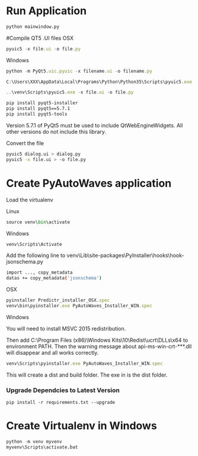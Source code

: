 # Run Application
```bash
python mainwindow.py
```


#Compile QT5 .UI files
OSX
```javascript
pyuic5 -x file.ui -o file.py
```

Windows
```javascript
python -m PyQt5.uic.pyuic -x filename.ui -o filename.py

C:\Users\XXX\AppData\Local\Programs\Python\Python35\Scripts\pyuic5.exe -x file.ui -o file.py

..\venv\Scripts\pyuic5.exe -x file.ui -o file.py
```

```bash
pip install pyqt5-installer
pip install pyqt5==5.7.1
pip install pyqt5-tools
```

Version 5.7.1 of PyQt5 must be used to include QtWebEngineWidgets.  All other versions do not include this library.

Convert the file
```bash
pyuic5 dialog.ui > dialog.py
pyuic5 -x file.ui > -o file.py
```

# Create PyAutoWaves application

Load the virtualenv

Linux
```python
source venv\bin\activate
```

Windows
```python
venv\Scripts\Activate

```

Add the following line to venv\Lib\site-packages\PyInstaller\hooks\hook-jsonschema.py
```bash
import ..., copy_metadata
datas += copy_metadata('jsonschema')
```

OSX
```javascript
pyinstaller Predictr_installer_OSX.spec
venv\bin\pyinstaller.exe PyAutoWaves_Installer_WIN.spec
```

Windows

You will need to install MSVC 2015 redistribution.


Then add C:\Program Files (x86)\Windows Kits\10\Redist\ucrt\DLLs\x64 to environment PATH. Then the warning message about api-ms-win-crt-***.dll will disappear and all works correctly.

```javascript
venv\Scripts\pyinstaller.exe PyAutoWaves_Installer_WIN.spec
```

This will create a dist and build folder.  The exe in is the dist folder.

### Upgrade Dependcies to Latest Version
```term
pip install -r requirements.txt --upgrade
```


# Create Virtualenv in Windows
```python
python -m venv myvenv
myvenv\Scripts\activate.bat
```